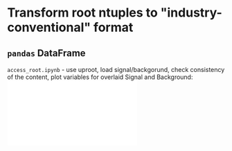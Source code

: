 # Transform root ntuples to "industry-conventional" format

## `pandas` DataFrame
`access_root.ipynb` - use uproot, load signal/backgorund, check consistency of the content, plot variables for overlaid Signal and Background:
![Example](Plots/var.pdf)
